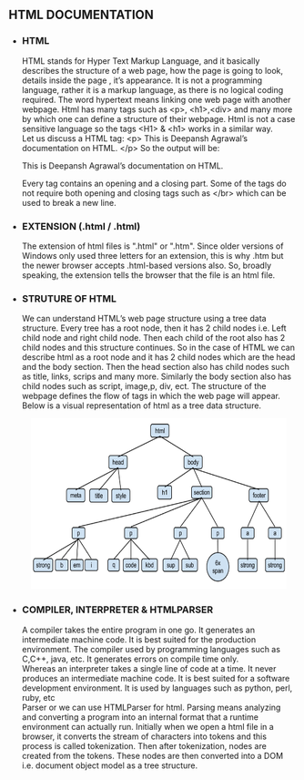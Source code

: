## HTML DOCUMENTATION

  - ### HTML
    
    HTML stands for Hyper Text Markup Language, and it basically
    describes the structure of a web page, how the page is going to
    look, details inside the page , it’s appearance. It is not a
    programming language, rather it is a markup language, as there is no
    logical coding required. The word hypertext means linking one web
    page with another webpage. Html has many tags such as \<p\>,
    \<h1\>,\<div\> and many more by which one can define a structure of
    their webpage. Html is not a case sensitive language so the tags
    \<H1\> & \<h1\> works in a similar way.  
    Let us discuss a HTML tag: \<p\> This is Deepansh Agrawal’s
    documentation on HTML. \</p\> So the output will be:
    
    This is Deepansh Agrawal’s documentation on HTML.
    
    Every tag contains an opening and a closing part. Some of the tags
    do not require both opening and closing tags such as \</br\> which
    can be used to break a new line.

  - ### EXTENSION (.html / .html)
    
    The extension of html files is ".html" or ".htm". Since older
    versions of Windows only used three letters for an extension, this
    is why .htm but the newer browser accepts .html-based versions also.
    So, broadly speaking, the extension tells the browser that the file
    is an html file.

  - ### STRUTURE OF HTML
    
    We can understand HTML’s web page structure using a tree data
    structure. Every tree has a root node, then it has 2 child nodes
    i.e. Left child node and right child node. Then each child of the
    root also has 2 child nodes and this structure continues. So in the
    case of HTML we can describe html as a root node and it has 2 child
    nodes which are the head and the body section. Then the head section
    also has child nodes such as title, links, scrips and many more.
    Similarly the body section also has child nodes such as script,
    image,p, div, ect. The structure of the webpage defines the flow of
    tags in which the web page will appear.  
    Below is a visual representation of html as a tree data structure.
    <p align="center">
    <img  src="images/html tree structure.png" width="450px" height="300px" alt="HTML TREE STRUCTURE">
    </p>
  - ### COMPILER, INTERPRETER & HTMLPARSER
    
    A compiler takes the entire program in one go. It generates an
    intermediate machine code. It is best suited for the production
    environment. The compiler used by programming languages such as
    C,C++, java, etc. It generates errors on compile time only.  
    Whereas an interpreter takes a single line of code at a time. It
    never produces an intermediate machine code. It is best suited for a
    software development environment. It is used by languages such as
    python, perl, ruby, etc  
    Parser or we can use HTMLParser for html. Parsing means analyzing
    and converting a program into an internal format that a runtime
    environment can actually run. Initially when we open a html file in
    a browser, it converts the stream of characters into tokens and this
    process is called tokenization. Then after tokenization, nodes are
    created from the tokens. These nodes are then converted into a DOM
    i.e. document object model as a tree structure.
